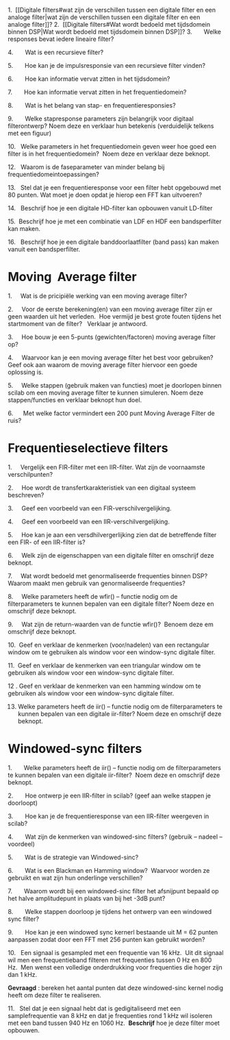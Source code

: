 1.  [[Digitale filters#wat zijn de verschillen tussen een digitale filter en een analoge filter|wat zijn de verschillen tussen een digitale filter en een analoge filter]]?
2.  [[Digitale filters#Wat wordt bedoeld met tijdsdomein binnen DSP|Wat wordt bedoeld met tijdsdomein binnen DSP]]?
3.       Welke responses bevat iedere lineaire filter?

4.       Wat is een recursieve filter?

5.       Hoe kan je de impulsresponsie van een recursieve filter vinden?

6.       Hoe kan informatie vervat zitten in het tijdsdomein?

7.       Hoe kan informatie vervat zitten in het frequentiedomein?

8.       Wat is het belang van stap- en frequentieresponsies?

9.       Welke stapresponse parameters zijn belangrijk voor digitaal filterontwerp? Noem deze en verklaar hun betekenis (verduidelijk telkens met een figuur)

10.   Welke parameters in het frequentiedomein geven weer hoe goed een filter is in het frequentiedomein?  Noem deze en verklaar deze beknopt.

12.   Waarom is de faseparameter van minder belang bij frequentiedomeintoepassingen?

13.   Stel dat je een frequentieresponse voor een filter hebt opgebouwd met 80 punten. Wat moet je doen opdat je hierop een FFT kan uitvoeren?

14.   Beschrijf hoe je een digitale HD-filter kan opbouwen vanuit LD-filter

15.  Beschrijf hoe je met een combinatie van LDF en HDF een bandsperfilter kan maken.

16.   Beschrijf hoe je een digitale banddoorlaatfilter (band pass) kan maken vanuit een bandsperfilter.

  

# Moving  Average filter

1.     Wat is de pricipiële werking van een moving average filter?

2.     Voor de eerste berekening(en) van een moving average filter zijn er geen waarden uit het verleden.  Hoe vermijd je best grote fouten tijdens het startmoment van de filter?   Verklaar je antwoord.

3.     Hoe bouw je een 5-punts (gewichten/factoren) moving average filter op?

4.     Waarvoor kan je een moving average filter het best voor gebruiken? Geef ook aan waarom de moving average filter hiervoor een goede oplossing is.

5.     Welke stappen (gebruik maken van functies) moet je doorlopen binnen scilab om een moving average filter te kunnen simuleren. Noem deze stappen/functies en verklaar beknopt hun doel.

6.      Met welke factor vermindert een 200 punt Moving Average Filter de ruis?

  

# Frequentieselectieve filters

1.     Vergelijk een FIR-filter met een IIR-filter. Wat zijn de voornaamste verschilpunten?

2.     Hoe wordt de transfertkarakteristiek van een digitaal systeem beschreven?

3.     Geef een voorbeeld van een FIR-verschilvergelijking.

4.     Geef een voorbeeld van een IIR-verschilvergelijking.

5.     Hoe kan je aan een versdhilvergerlijking zien dat de betreffende filter een FIR- of een IIR-filter is? 

6.     Welk zijn de eigenschappen van een digitale filter en omschrijf deze beknopt.

7.     Wat wordt bedoeld met genormaliseerde frequenties binnen DSP?  Waarom maakt men gebruik van genormaliseerde frequenties?

8.     Welke parameters heeft de wfir() – functie nodig om de filterparameters te kunnen bepalen van een digitale filter? Noem deze en omschrijf deze beknopt.

9.     Wat zijn de return-waarden van de functie wfir()?  Benoem deze em omschrijf deze beknopt.

10.  Geef en verklaar de kenmerken (voor/nadelen) van een rectangular window om te gebruiken als window voor een window-sync digitale filter.

11.  Geef en verklaar de kenmerken van een triangular window om te gebruiken als window voor een window-sync digitale filter.

12 . Geef en verklaar de kenmerken van een hamming window om te gebruiken als window voor een window-sync digitale filter.

13. Welke parameters heeft de iir() – functie nodig om de filterparameters te kunnen bepalen van een digitale iir-filter? Noem deze en omschrijf deze beknopt.

# Windowed-sync filters

1.       Welke parameters heeft de iir() – functie nodig om de filterparameters te kunnen bepalen van een digitale iir-filter?  Noem deze en omschrijf deze beknopt.

2.       Hoe ontwerp je een IIR-filter in scilab? (geef aan welke stappen je doorloopt)

3.       Hoe kan je de frequentieresponse van een IIR-filter weergeven in scilab?

4.       Wat zijn de kenmerken van windowed-sinc filters? (gebruik – nadeel – voordeel)

5.       Wat is de strategie van Windowed-sinc?

6.       Wat is een Blackman en Hamming window?  Waarvoor worden ze gebruikt en wat zijn hun onderlinge verschillen?

7.       Waarom wordt bij een windowed-sinc filter het afsnijpunt bepaald op het halve amplitudepunt in plaats van bij het -3dB punt?

8.       Welke stappen doorloop je tijdens het ontwerp van een windowed sync filter?

9.       Hoe kan je een windowed sync kernerl bestaande uit M = 62 punten aanpassen zodat door een FFT met 256 punten kan gebruikt worden?

10.   Een signaal is gesampled met een frequentie van 16 kHz.  Uit dit signaal wil men een frequentieband filteren met frequenties tussen 0 Hz en 800 Hz.  Men wenst een volledige onderdrukking voor frequenties die hoger zijn dan 1 kHz.

**Gevraagd** : bereken het aantal punten dat deze windowed-sinc kernel nodig heeft om deze filter te realiseren.

11.   Stel dat je een signaal hebt dat is gedigitaliseerd met een samplefrequentie van 8 kHz en dat je frequenties rond 1 kHz wil isoleren met een band tussen 940 Hz en 1060 Hz.  **Beschrijf** hoe je deze filter moet opbouwen.